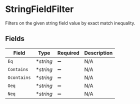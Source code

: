 # StringFieldFilter

Filters on the given string field value by exact match inequality.


## Fields

| Field              | Type               | Required           | Description        |
| ------------------ | ------------------ | ------------------ | ------------------ |
| `Eq`               | **string*          | :heavy_minus_sign: | N/A                |
| `Contains`         | **string*          | :heavy_minus_sign: | N/A                |
| `Ocontains`        | **string*          | :heavy_minus_sign: | N/A                |
| `Oeq`              | **string*          | :heavy_minus_sign: | N/A                |
| `Neq`              | **string*          | :heavy_minus_sign: | N/A                |